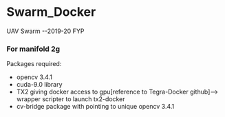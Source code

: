 # Swarm_Docker
UAV Swarm --2019-20 FYP
### For manifold 2g 
Packages required:
- opencv 3.4.1
- cuda-9.0 library
- TX2 giving docker access to gpu[reference to Tegra-Docker github]--> wrapper scripter to launch tx2-docker 
- cv-bridge package with pointing to unique opencv 3.4.1
